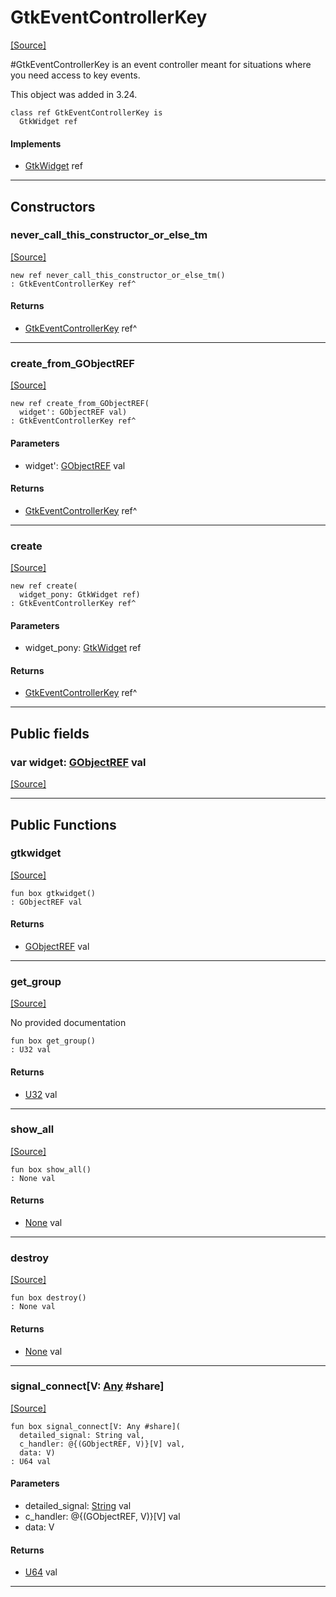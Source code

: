 # GtkEventControllerKey
<span class="source-link">[[Source]](src/gtk3/GtkEventControllerKey.md#L6)</span>

#GtkEventControllerKey is an event controller meant for situations
where you need access to key events.

This object was added in 3.24.


```pony
class ref GtkEventControllerKey is
  GtkWidget ref
```

#### Implements

* [GtkWidget](gtk3-GtkWidget.md) ref

---

## Constructors

### never_call_this_constructor_or_else_tm
<span class="source-link">[[Source]](src/gtk3/GtkEventControllerKey.md#L16)</span>


```pony
new ref never_call_this_constructor_or_else_tm()
: GtkEventControllerKey ref^
```

#### Returns

* [GtkEventControllerKey](gtk3-GtkEventControllerKey.md) ref^

---

### create_from_GObjectREF
<span class="source-link">[[Source]](src/gtk3/GtkEventControllerKey.md#L19)</span>


```pony
new ref create_from_GObjectREF(
  widget': GObjectREF val)
: GtkEventControllerKey ref^
```
#### Parameters

*   widget': [GObjectREF](gtk3-..-gobject-GObjectREF.md) val

#### Returns

* [GtkEventControllerKey](gtk3-GtkEventControllerKey.md) ref^

---

### create
<span class="source-link">[[Source]](src/gtk3/GtkEventControllerKey.md#L23)</span>


```pony
new ref create(
  widget_pony: GtkWidget ref)
: GtkEventControllerKey ref^
```
#### Parameters

*   widget_pony: [GtkWidget](gtk3-GtkWidget.md) ref

#### Returns

* [GtkEventControllerKey](gtk3-GtkEventControllerKey.md) ref^

---

## Public fields

### var widget: [GObjectREF](gtk3-..-gobject-GObjectREF.md) val
<span class="source-link">[[Source]](src/gtk3/GtkEventControllerKey.md#L13)</span>



---

## Public Functions

### gtkwidget
<span class="source-link">[[Source]](src/gtk3/GtkEventControllerKey.md#L15)</span>


```pony
fun box gtkwidget()
: GObjectREF val
```

#### Returns

* [GObjectREF](gtk3-..-gobject-GObjectREF.md) val

---

### get_group
<span class="source-link">[[Source]](src/gtk3/GtkEventControllerKey.md#L31)</span>


No provided documentation


```pony
fun box get_group()
: U32 val
```

#### Returns

* [U32](builtin-U32.md) val

---

### show_all
<span class="source-link">[[Source]](src/gtk3/GtkWidget.md#L4)</span>


```pony
fun box show_all()
: None val
```

#### Returns

* [None](builtin-None.md) val

---

### destroy
<span class="source-link">[[Source]](src/gtk3/GtkWidget.md#L7)</span>


```pony
fun box destroy()
: None val
```

#### Returns

* [None](builtin-None.md) val

---

### signal_connect\[V: [Any](builtin-Any.md) #share\]
<span class="source-link">[[Source]](src/gtk3/GtkWidget.md#L10)</span>


```pony
fun box signal_connect[V: Any #share](
  detailed_signal: String val,
  c_handler: @{(GObjectREF, V)}[V] val,
  data: V)
: U64 val
```
#### Parameters

*   detailed_signal: [String](builtin-String.md) val
*   c_handler: @{(GObjectREF, V)}[V] val
*   data: V

#### Returns

* [U64](builtin-U64.md) val

---

